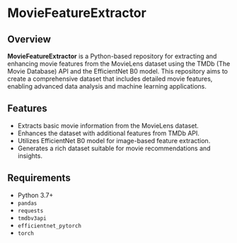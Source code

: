# MovieFeatureExtractor 
## Overview 
**MovieFeatureExtractor** is a Python-based repository for extracting and enhancing movie features from the MovieLens dataset using the TMDb (The Movie Database) API and the EfficientNet B0 model. This repository aims to create a comprehensive dataset that includes detailed movie features, enabling advanced data analysis and machine learning applications. 
## Features 
- Extracts basic movie information from the MovieLens dataset. 
- Enhances the dataset with additional features from TMDb API. 
- Utilizes EfficientNet B0 model for image-based feature extraction. 
- Generates a rich dataset suitable for movie recommendations and insights. 
## Requirements 
- Python 3.7+ 
- `pandas` 
- `requests` 
- `tmdbv3api` 
- `efficientnet_pytorch` 
- `torch`